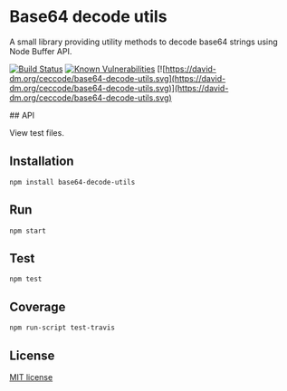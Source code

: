 # Base64 decode utils

A small library providing utility methods to decode base64 strings using Node Buffer API.

[![Build Status](https://travis-ci.org/ceccode/base64-decode-utils.svg?branch=master)](https://travis-ci.org/ceccode/base64-decode-utils)
[![Known Vulnerabilities](https://snyk.io/test/github/ceccode/base64-decode-utils/badge.svg)](https://snyk.io/test/github/ceccode/base64-decode-utils)
[![https://david-dm.org/ceccode/base64-decode-utils.svg](https://david-dm.org/ceccode/base64-decode-utils.svg)](https://david-dm.org/ceccode/base64-decode-utils.svg)

## API

View test files.


## Installation

```
npm install base64-decode-utils
```

## Run

```
npm start
```

## Test

```
npm test
```

## Coverage

```
npm run-script test-travis
```


## License

[MIT license](LICENSE)
